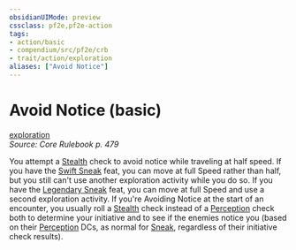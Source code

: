 ```yaml
---
obsidianUIMode: preview
cssclass: pf2e,pf2e-action
tags:
- action/basic
- compendium/src/pf2e/crb
- trait/action/exploration
aliases: ["Avoid Notice"]
---
```

# Avoid Notice (basic)
[exploration](exploration.md)  
*Source: Core Rulebook p. 479*  



You attempt a [Stealth](../../compendium/skills.md#Stealth) check to avoid notice while traveling at half speed. If you have the [Swift Sneak](../../compendium/feats/swift-sneak.md) feat, you can move at full Speed rather than half, but you still can't use another exploration activity while you do so. If you have the [Legendary Sneak](../../compendium/feats/legendary-sneak.md) feat, you can move at full Speed and use a second exploration activity. If you're Avoiding Notice at the start of an encounter, you usually roll a [Stealth](../../compendium/skills.md#Stealth) check instead of a [Perception](../../compendium/skills.md#Perception) check both to determine your initiative and to see if the enemies notice you (based on their [Perception](../../compendium/skills.md#Perception) DCs, as normal for [Sneak](sneak.md), regardless of their initiative check results).